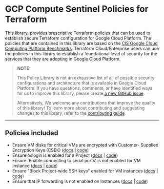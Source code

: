 # GCP Compute Sentinel Policies for Terraform
This library, provides prescriptive Terraform policies that can be used to establish secure Terraform configuration for Google Cloud Platform. The policies that are contained in this library are based on the [CIS Google Cloud Computing Platform Benchmarks](https://www.cisecurity.org/benchmark/google_cloud_computing_platform). Terraform Cloud/Enterprise users can use the policies in this library to establish a foundational level of security for the services that they are adopting in Google Cloud Platform.

> **NOTE:**
>
> This Policy Library is not an exhaustive list of all of possible security configurations and architecture that is available in Google Cloud Platform. If you have questions, comments, or have identified ways for us to improve this library, please create [a new GitHub issue](https://github.com/hashicorp/policy-library-gcp-compute-terraform/issues/new/choose).
>
> Alternatively, We welcome any contributions that improve the quality of this library! To learn more about contributing and suggesting changes to this library, refer to the [contributing guide](https://github.com/hashicorp/policy-library-gcp-compute-terraform/blob/main/CONTRIBUTING.md).

---

## Policies included

-  Ensure VM disks for critical VMs are encrypted with Customer- Supplied Encryption Keys (CSEK) ([docs](https://github.com/hashicorp/policy-library-gcp-compute-terraform-policies/blob/main/docs/policies/ensure-vm-disks-for-critical-vms-are-encrypted-with-customer-supplied-encryption-keys.md) | [code](https://github.com/hashicorp/policy-library-gcp-compute-terraform-policies/blob/main/policies/ensure-vm-disks-for-critical-vms-are-encrypted-with-customer-supplied-encryption-keys/ensure-vm-disks-for-critical-vms-are-encrypted-with-customer-supplied-encryption-keys.sentinel))
-  Ensure oslogin is enabled for a Project ([docs](https://github.com/hashicorp/policy-library-gcp-compute-terraform-policies/blob/main/docs/policies/ensure-oslogin-is-enabled-for-a-project.md) | [code](https://github.com/hashicorp/policy-library-gcp-compute-terraform-policies/blob/main/policies/ensure-oslogin-is-enabled-for-a-project/ensure-oslogin-is-enabled-for-a-project.sentinel))
-  Ensure 'Enable connecting to serial ports' is not enabled for VM Instance ([docs](https://github.com/hashicorp/policy-library-gcp-compute-terraform-policies/blob/main/docs/policies/enable-connecting-to-serial-ports-is-not-enabled-for-vm-instance.md) | [code](https://github.com/hashicorp/policy-library-gcp-compute-terraform-policies/blob/main/policies/enable-connecting-to-serial-ports-is-not-enabled-for-vm-instance/enable-connecting-to-serial-ports-is-not-enabled-for-vm-instance.sentinel))
-  Ensure "Block Project-wide SSH keys" enabled for VM instances ([docs](https://github.com/hashicorp/policy-library-gcp-compute-terraform-policies/blob/main/docs/policies/block-project-wide-ssh-keys-enabled-for-vm-instances.md) | [code](https://github.com/hashicorp/policy-library-gcp-compute-terraform-policies/blob/main/policies/block-project-wide-ssh-keys-enabled-for-vm-instances/block-project-wide-ssh-keys-enabled-for-vm-instances.sentinel))
-  Ensure that IP forwarding is not enabled on Instances ([docs](https://github.com/hashicorp/policy-library-gcp-compute-terraform-policies/blob/main/docs/policies/ensure-that-ip-forwarding-is-not-enabled-on-instances.md) | [code](https://github.com/hashicorp/policy-library-gcp-compute-terraform-policies/blob/main/policies/ensure-that-ip-forwarding-is-not-enabled-on-instances/ensure-that-ip-forwarding-is-not-enabled-on-instances.sentinel))
